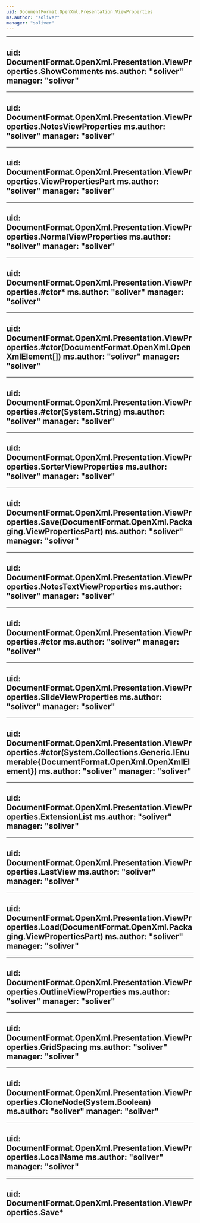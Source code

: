```yaml
---
uid: DocumentFormat.OpenXml.Presentation.ViewProperties
ms.author: "soliver"
manager: "soliver"
---
```


---
uid: DocumentFormat.OpenXml.Presentation.ViewProperties.ShowComments
ms.author: "soliver"
manager: "soliver"
---

---
uid: DocumentFormat.OpenXml.Presentation.ViewProperties.NotesViewProperties
ms.author: "soliver"
manager: "soliver"
---

---
uid: DocumentFormat.OpenXml.Presentation.ViewProperties.ViewPropertiesPart
ms.author: "soliver"
manager: "soliver"
---

---
uid: DocumentFormat.OpenXml.Presentation.ViewProperties.NormalViewProperties
ms.author: "soliver"
manager: "soliver"
---

---
uid: DocumentFormat.OpenXml.Presentation.ViewProperties.#ctor*
ms.author: "soliver"
manager: "soliver"
---

---
uid: DocumentFormat.OpenXml.Presentation.ViewProperties.#ctor(DocumentFormat.OpenXml.OpenXmlElement[])
ms.author: "soliver"
manager: "soliver"
---

---
uid: DocumentFormat.OpenXml.Presentation.ViewProperties.#ctor(System.String)
ms.author: "soliver"
manager: "soliver"
---

---
uid: DocumentFormat.OpenXml.Presentation.ViewProperties.SorterViewProperties
ms.author: "soliver"
manager: "soliver"
---

---
uid: DocumentFormat.OpenXml.Presentation.ViewProperties.Save(DocumentFormat.OpenXml.Packaging.ViewPropertiesPart)
ms.author: "soliver"
manager: "soliver"
---

---
uid: DocumentFormat.OpenXml.Presentation.ViewProperties.NotesTextViewProperties
ms.author: "soliver"
manager: "soliver"
---

---
uid: DocumentFormat.OpenXml.Presentation.ViewProperties.#ctor
ms.author: "soliver"
manager: "soliver"
---

---
uid: DocumentFormat.OpenXml.Presentation.ViewProperties.SlideViewProperties
ms.author: "soliver"
manager: "soliver"
---

---
uid: DocumentFormat.OpenXml.Presentation.ViewProperties.#ctor(System.Collections.Generic.IEnumerable{DocumentFormat.OpenXml.OpenXmlElement})
ms.author: "soliver"
manager: "soliver"
---

---
uid: DocumentFormat.OpenXml.Presentation.ViewProperties.ExtensionList
ms.author: "soliver"
manager: "soliver"
---

---
uid: DocumentFormat.OpenXml.Presentation.ViewProperties.LastView
ms.author: "soliver"
manager: "soliver"
---

---
uid: DocumentFormat.OpenXml.Presentation.ViewProperties.Load(DocumentFormat.OpenXml.Packaging.ViewPropertiesPart)
ms.author: "soliver"
manager: "soliver"
---

---
uid: DocumentFormat.OpenXml.Presentation.ViewProperties.OutlineViewProperties
ms.author: "soliver"
manager: "soliver"
---

---
uid: DocumentFormat.OpenXml.Presentation.ViewProperties.GridSpacing
ms.author: "soliver"
manager: "soliver"
---

---
uid: DocumentFormat.OpenXml.Presentation.ViewProperties.CloneNode(System.Boolean)
ms.author: "soliver"
manager: "soliver"
---

---
uid: DocumentFormat.OpenXml.Presentation.ViewProperties.LocalName
ms.author: "soliver"
manager: "soliver"
---

---
uid: DocumentFormat.OpenXml.Presentation.ViewProperties.Save*
---

